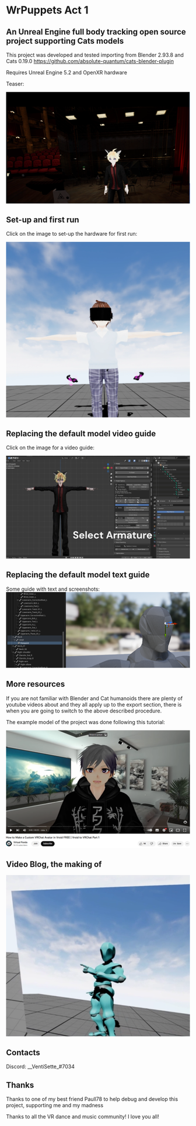 # WrPuppets Act 1

## An Unreal Engine full body tracking open source project supporting Cats models

This project was developed and tested importing from Blender 2.93.8 and Cats 0.19.0
https://github.com/absolute-quantum/cats-blender-plugin

Requires Unreal Engine 5.2 and OpenXR hardware

Teaser:

[![Teaser](https://github.com/Syncher-source/WrPuppets/blob/main/README_images/Trailer.png)](https://www.youtube.com/watch?v=5f4U4pUGp24)

## Set-up and first run

Click on the image to set-up the hardware for first run:

[![setup_details](https://github.com/Syncher-source/WrPuppets/blob/main/README_images/Scaled.png)](https://github.com/Syncher-source/WrPuppets/blob/main/setup.md)

## Replacing the default model video guide

Click on the image for a video guide:

[![Import 27](https://github.com/Syncher-source/WrPuppets/blob/main/README_images/Tutorial.png)](https://www.youtube.com/watch?v=rtpVIppFsjo)

## Replacing the default model text guide

Some guide with text and screenshots: 
[![import instructions](https://github.com/Syncher-source/WrPuppets/blob/main/README_images/Viewpoint.png)](https://github.com/Syncher-source/WrPuppets/blob/main/import.md)

## More resources

If you are not familiar with Blender and Cat humanoids there are plenty of youtube videos about and they all apply up to the export section, there is when you are going to switch to the above described procedure.

The example model of the project was done following this tutorial:

[![First tuturial](https://github.com/Syncher-source/WrPuppets/blob/main/README_images/FristTutorial.png)](https://www.youtube.com/watch?v=nOf4XDglUAU)

## Video Blog, the making of

[![Blog](https://github.com/Syncher-source/WrPuppets/blob/main/README_images/Blog.png)](https://www.youtube.com/watch?v=EpZCcOP1bzc)

## Contacts

Discord: \_\_VentiSette\_#7034

## Thanks
Thanks to one of my best friend Paull78 to help debug and develop this project, supporting me and my madness

Thanks to all the VR dance and music community! I love you all!


